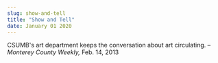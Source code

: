 ```yaml
---
slug: show-and-tell
title: "Show and Tell"
date: January 01 2020
---
```


<p>CSUMB's art department keeps the conversation about art circulating. – <em>Monterey County Weekly,</em> Feb. 14, 2013
</p>
